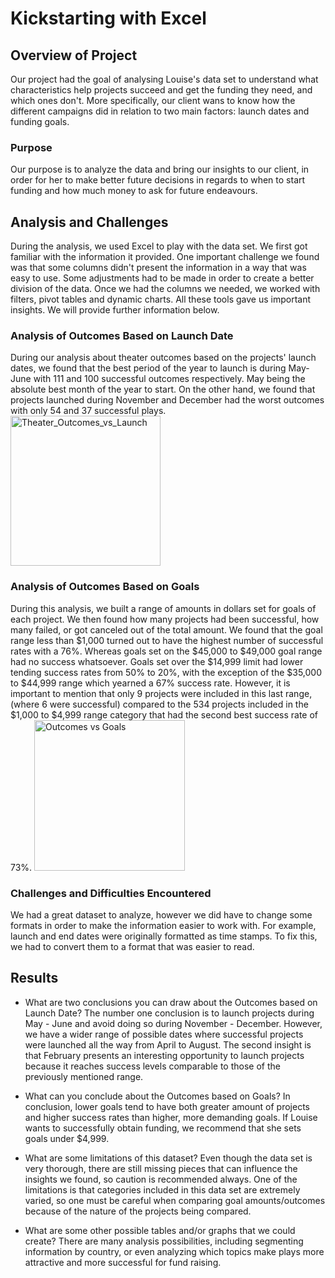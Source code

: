 # Kickstarting with Excel

## Overview of Project
Our project had the goal of analysing Louise's data set to understand what characteristics help projects succeed and get the funding they need, and which ones don't. More specifically, our client wans to know how the different campaigns did in relation to two main factors: launch dates and funding goals.
### Purpose
Our purpose is to analyze the data and bring our insights to our client, in order for her to make better future decisions in regards to when to start funding and how much money to ask for future endeavours. 

## Analysis and Challenges
During the analysis, we used Excel to play with the data set. We first got familiar with the information it provided. One important challenge we found was that some columns didn't present the information in a way that was easy to use. Some adjustments had to be made in order to create a better division of the data. Once we had the columns we needed, we worked with filters, pivot tables and dynamic charts. All these tools gave us important insights. We will provide further information below.

### Analysis of Outcomes Based on Launch Date
During our analysis about theater outcomes based on the projects' launch dates, we found that the best period of the year to launch is during May-June with 111 and 100 successful outcomes respectively. May being the absolute best month of the year to start. On the other hand, we found that projects launched during November and December had the worst outcomes with only 54 and 37 successful plays.   
<img width="240" alt="Theater_Outcomes_vs_Launch" src="https://user-images.githubusercontent.com/88563922/134557578-d454ed18-1e88-4b4f-9fab-790b1d7d2e19.png">

### Analysis of Outcomes Based on Goals
During this analysis, we built a range of amounts in dollars set for goals of each project. We then found how many projects had been successful, how many failed, or got canceled out of the total amount. We found that the goal range less than $1,000 turned out to have the highest number of successful rates with a 76%. Whereas goals set on the $45,000 to $49,000 goal range had no success whatsoever. Goals set over the $14,999 limit had lower tending success rates from 50% to 20%, with the exception of the $35,000 to $44,999 range which yearned a 67% success rate. However, it is important to mention that only 9 projects were included in this last range, (where 6 were successful) compared to the 534 projects included in the $1,000 to $4,999 range category that had the second best success rate of 73%.
<img width="241" alt="Outcomes vs Goals" src="https://user-images.githubusercontent.com/88563922/134557601-753bdbc6-9615-490e-bf35-16325181cfc3.png">

### Challenges and Difficulties Encountered
We had a great dataset to analyze, however we did have to change some formats in order to make the information easier to work with. For example, launch and end dates were originally formatted as time stamps. To fix this, we had to convert them to a format that was easier to read.

## Results

- What are two conclusions you can draw about the Outcomes based on Launch Date?
The number one conclusion is to launch projects during May - June and avoid doing so during November - December. However, we have a wider range of possible dates where successful projects were launched all the way from April to August. 
The second insight is that February presents an interesting opportunity to launch projects because it reaches success levels comparable to those of the previously mentioned range.

- What can you conclude about the Outcomes based on Goals?
In conclusion, lower goals tend to have both greater amount of projects and higher success rates than higher, more demanding goals. If Louise wants to successfully obtain funding, we recommend that she sets goals under $4,999. 

- What are some limitations of this dataset?
Even though the data set is very thorough, there are still missing pieces that can influence the insights we found, so caution is recommended always. One of the limitations is that categories included in this data set are extremely varied, so one must be careful when comparing goal amounts/outcomes because of the nature of the projects being compared.

- What are some other possible tables and/or graphs that we could create?
There are many analysis possibilities, including segmenting information by country, or even analyzing which topics make plays more attractive and more successful for fund raising. 
